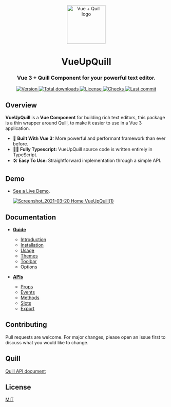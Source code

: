 <p align="center">
  <a href="https://vueup.github.io/vueup-quill/" target="_blank" rel="noopener noreferrer">
    <img height="120" src="https://vueup.github.io/vueup-quill/quill.svg" alt="Vue + Quill logo">
  </a>
</p>
<h1 align="center">VueUpQuill</h1>
<h3 align="center">
  Vue 3 + Quill Component for your powerful text editor.
</h3>
<p align="center">
  <a href="https://www.npmjs.com/package/@vueup/quill" title="Version">
    <img src="https://img.shields.io/npm/v/@vueup/quill?color=blue" alt="Version">
  </a>
  <a href="https://www.npmjs.com/package/@vueup/quill" title="Total downloads">
    <img src="https://img.shields.io/npm/dt/@vueup/quill" alt="Total downloads">
  </a>
  <a href="https://www.npmjs.com/package/@vueup/quill" title="License">
    <img src="https://img.shields.io/npm/l/@vueup/quill?color=orange" alt="License">
  </a>
  <a href="https://github.com/vueup/vueup-quill" title="Checks">
    <img src="https://img.shields.io/github/checks-status/vueup/vueup-quill/master?logo=github" alt="Checks">
  </a>
  <a href="https://github.com/vueup/vueup-quill" title="Last commit">
    <img src="https://img.shields.io/github/last-commit/vueup/vueup-quill?logo=github" alt="Last commit">
  </a>
 </p>
 
## Overview

**VueUpQuill** is a **Vue Component** for building rich text editors, this package is a thin wrapper around Quill, to make it easier to use in a Vue 3 application.

- 💚 **Built With Vue 3:** More powerful and performant framework than ever before.
- 🧙‍♂️ **Fully Typescript:** VueUpQuill source code is written entirely in TypeScript.
- 🛠️ **Easy To Use:** Straightforward implementation through a simple API.

## Demo
- [See a Live Demo](https://vueup.github.io/vueup-quill/#demo).
  
  [![Screenshot_2021-03-20 Home VueUpQuill(1)](https://user-images.githubusercontent.com/6185447/111871917-23f5c400-89bf-11eb-9bfb-956c98b41f17.png)](https://vueup.github.io/vueup-quill/#demo)

## Documentation
- **[Guide](https://vueup.github.io/vueup-quill/guide/)**
  - [Introduction](https://vueup.github.io/vueup-quill/guide/)
  - [Installation](https://vueup.github.io/vueup-quill/guide/installation.html)
  - [Usage](https://vueup.github.io/vueup-quill/guide/usage.html)
  - [Themes](https://vueup.github.io/vueup-quill/guide/themes.html)
  - [Toolbar](https://vueup.github.io/vueup-quill/guide/toolbar.html)
  - [Options](https://vueup.github.io/vueup-quill/guide/options.html)
  
- **[APIs](https://vueup.github.io/vueup-quill/api/)**
  - [Props](https://vueup.github.io/vueup-quill/api/)
  - [Events](https://vueup.github.io/vueup-quill/api/events.html)
  - [Methods](https://vueup.github.io/vueup-quill/api/methods.html)
  - [Slots](https://vueup.github.io/vueup-quill/api/slots.html)
  - [Export](https://vueup.github.io/vueup-quill/api/export.html)

## Contributing
Pull requests are welcome. For major changes, please open an issue first to discuss what you would like to change.

## Quill
[Quill API document](https://quilljs.com/docs/quickstart/)

## License
[MIT](https://choosealicense.com/licenses/mit/)
